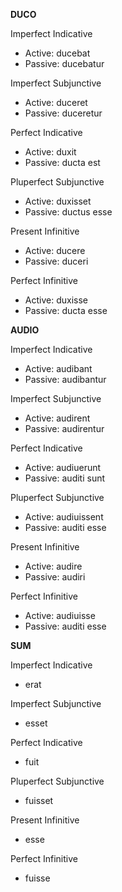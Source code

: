 **DUCO**

Imperfect Indicative
- Active: ducebat
- Passive: ducebatur

Imperfect Subjunctive
- Active: duceret
- Passive: duceretur

Perfect Indicative
- Active: duxit
- Passive: ducta est

Pluperfect Subjunctive
- Active: duxisset
- Passive: ductus esse

Present Infinitive
- Active: ducere
- Passive: duceri

Perfect Infinitive
- Active: duxisse
- Passive: ducta esse


**AUDIO**

Imperfect Indicative
- Active: audibant
- Passive: audibantur

Imperfect Subjunctive
- Active: audirent
- Passive: audirentur

Perfect Indicative
- Active: audiuerunt
- Passive: auditi sunt

Pluperfect Subjunctive
- Active: audiuissent
- Passive: auditi esse

Present Infinitive
- Active: audire
- Passive: audiri

Perfect Infinitive
- Active: audiuisse
- Passive: auditi esse


**SUM**

Imperfect Indicative
- erat

Imperfect Subjunctive
- esset

Perfect Indicative
- fuit

Pluperfect Subjunctive
- fuisset

Present Infinitive
- esse

Perfect Infinitive
- fuisse
